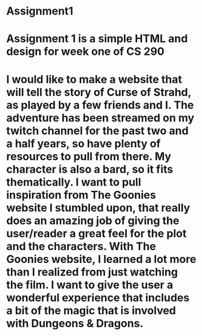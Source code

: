 # Assignment1
# Assignment 1 is a simple HTML and design for week one of CS 290

# I would like to make a website that will tell the story of Curse of Strahd, as played by a few friends and I. The adventure has been streamed on my twitch channel for the past two and a half years, so have plenty of resources to pull from there. My character is also a bard, so it fits thematically. I want to pull inspiration from The Goonies website I stumbled upon, that really does an amazing job of giving the user/reader a great feel for the plot and the characters. With The Goonies website, I learned a lot more than I realized from just watching the film. I want to give the user a wonderful experience that includes a bit of the magic that is involved with Dungeons & Dragons. 


